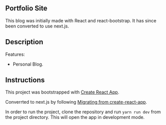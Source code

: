 ## Portfolio Site

This blog was initially made with React and react-bootstrap. It has since been converted to use next.js.

## Description

Features:

-  Personal Blog.

## Instructions

This project was bootstrapped with [Create React App](https://github.com/facebook/create-react-app).

Converrted to next.js by following [Migrating from create-react-app](https://nextjs.org/docs/app/guides/migrating/from-create-react-app).

In order to run the project, clone the repository and run `yarn run dev` from the project directory. This will open the app in development mode.
